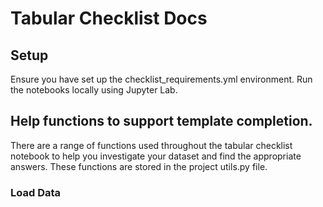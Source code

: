 # Tabular Checklist Docs

## Setup
Ensure you have set up the checklist_requirements.yml environment. 
Run the notebooks locally using Jupyter Lab.

## Help functions to support template completion. 
There are a range of functions used throughout the tabular checklist notebook to help you investigate your dataset and find the appropriate answers. 
These functions are stored in the project utils.py file.

### Load Data



